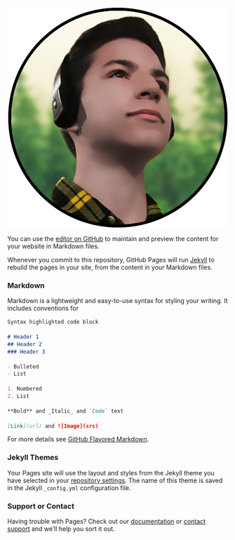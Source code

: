<p align="center">
  <img src="assets/images/av.png" alt="avatar" height="500" width="500">
</p> 

<!-- ## Welcome to GitHub Pages -->
<!-- <h2 align="center"> Welcome to GitHub Pages</h2>

<p align="center">
  <img src="https://cdn.discordapp.com/attachments/342481673822404608/755983143915356180/vim.png">
</p> 

<p align="center">
  Centered
</p> -->

You can use the [editor on GitHub](https://github.com/MichaelSDavid/michaelsdavid.github.io/edit/master/README.md) to maintain and preview the content for your website in Markdown files.

Whenever you commit to this repository, GitHub Pages will run [Jekyll](https://jekyllrb.com/) to rebuild the pages in your site, from the content in your Markdown files.

### Markdown

Markdown is a lightweight and easy-to-use syntax for styling your writing. It includes conventions for

```markdown
Syntax highlighted code block

# Header 1
## Header 2
### Header 3

- Bulleted
- List

1. Numbered
2. List

**Bold** and _Italic_ and `Code` text

[Link](url) and ![Image](src)
```

For more details see [GitHub Flavored Markdown](https://guides.github.com/features/mastering-markdown/).

### Jekyll Themes

Your Pages site will use the layout and styles from the Jekyll theme you have selected in your [repository settings](https://github.com/MichaelSDavid/michaelsdavid.github.io/settings). The name of this theme is saved in the Jekyll `_config.yml` configuration file.

### Support or Contact

Having trouble with Pages? Check out our [documentation](https://help.github.com/categories/github-pages-basics/) or [contact support](https://github.com/contact) and we’ll help you sort it out.
